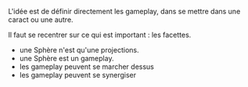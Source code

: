 L'idée est de définir directement les gameplay, dans se mettre dans une caract ou une autre.

Il faut se recentrer sur ce qui est important : les facettes.
- une Sphère n'est qu'une projections.
- une Sphère est un gameplay.
- les gameplay peuvent se marcher dessus
- les gameplay peuvent se synergiser
